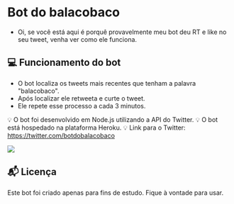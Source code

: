 # Bot do balacobaco
- Oi, se você está aqui é porquê provavelmente meu bot deu RT e like no seu tweet, venha ver como ele funciona. 

## 💻 Funcionamento do bot

- O bot localiza os tweets mais recentes que tenham a palavra "balacobaco".
- Após localizar ele retweeta e curte o tweet.
- Ele repete esse processo a cada 3 minutos.

💡 O bot foi desenvolvido em Node.js utilizando a API do Twitter.
💡 O bot está hospedado na plataforma Heroku.
💡 Link para o Twitter: https://twitter.com/botdobalacobaco

![](https://i.imgur.com/ZPx8QtL.png)

## 📬 Licença

Este bot foi criado apenas para fins de estudo. Fique à vontade para usar.
